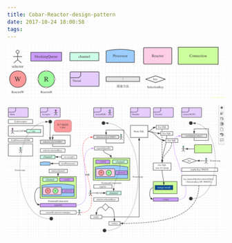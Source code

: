 ```yaml
---
title: Cobar-Reactor-design-pattern
date: 2017-10-24 18:00:58
tags:
---
```



![你想输入的替代文字](Cobar-Reactor-design-pattern/CobarReactorSign.gif)

![你想输入的替代文字](Cobar-Reactor-design-pattern/CobarReactor.gif)